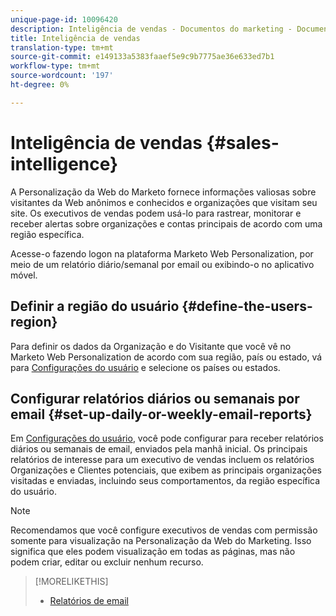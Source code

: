 ```yaml
---
unique-page-id: 10096420
description: Inteligência de vendas - Documentos do marketing - Documentação do produto
title: Inteligência de vendas
translation-type: tm+mt
source-git-commit: e149133a5383faaef5e9c9b7775ae36e633ed7b1
workflow-type: tm+mt
source-wordcount: '197'
ht-degree: 0%

---
```



# Inteligência de vendas {#sales-intelligence}

A Personalização da Web do Marketo fornece informações valiosas sobre visitantes da Web anônimos e conhecidos e organizações que visitam seu site. Os executivos de vendas podem usá-lo para rastrear, monitorar e receber alertas sobre organizações e contas principais de acordo com uma região específica.

Acesse-o fazendo logon na plataforma Marketo Web Personalization, por meio de um relatório diário/semanal por email ou exibindo-o no aplicativo móvel.

## Definir a região do usuário {#define-the-users-region}

Para definir os dados da Organização e do Visitante que você vê no Marketo Web Personalization de acordo com sua região, país ou estado, vá para [Configurações do usuário](/help/marketo/product-docs/web-personalization/getting-started/user-settings.md) e selecione os países ou estados.

## Configurar relatórios diários ou semanais por email {#set-up-daily-or-weekly-email-reports}

Em [Configurações do usuário](/help/marketo/product-docs/web-personalization/getting-started/user-settings.md), você pode configurar para receber relatórios diários ou semanais de email, enviados pela manhã inicial. Os principais relatórios de interesse para um executivo de vendas incluem os relatórios Organizações e Clientes potenciais, que exibem as principais organizações visitadas e enviadas, incluindo seus comportamentos, da região específica do usuário.

>[!NOTE]
>
>Recomendamos que você configure executivos de vendas com permissão somente para visualização na Personalização da Web do Marketing. Isso significa que eles podem visualização em todas as páginas, mas não podem criar, editar ou excluir nenhum recurso.

>[!MORELIKETHIS]
>
>* [Relatórios de email](email-reports.md)

